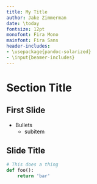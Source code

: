 ```yaml
---
title: My Title
author: Jake Zimmerman
date: \today
fontsize: 12pt
monofont: Fira Mono
mainfont: Fira Sans
header-includes:
- \usepackage{pandoc-solarized}
- \input{beamer-includes}
---
```


# Section Title

## First Slide

- Bullets
    - subitem

## Slide Title

```python
# This does a thing
def foo():
    return 'bar'
```

<!-- vim:tw=60
-->
